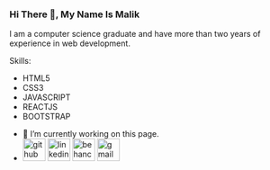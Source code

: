 ### Hi There 👋, My Name Is Malik
I am a computer science graduate and have more than two years of experience in web development.

Skills:
* HTML5
* CSS3
* JAVASCRIPT
* REACTJS
* BOOTSTRAP

- 🔭 I’m currently working on this page.
- [<img src='https://cdn.jsdelivr.net/npm/simple-icons@3.0.1/icons/github.svg' alt='github' height='40'>](https://github.com/malikaboud1)  [<img src='https://cdn.jsdelivr.net/npm/simple-icons@3.0.1/icons/linkedin.svg' alt='linkedin' height='40'>](https://www.linkedin.com/in/Malik-aboud/)  [<img src='https://cdn.jsdelivr.net/npm/simple-icons@3.0.1/icons/behance.svg' alt='behance' height='40'>](https://www.behance.net/MalikAboud)  [<img src='https://cdn.jsdelivr.net/npm/simple-icons@3.0.1/icons/gmail.svg' alt='gmail' height='40'>](malkaboud7@gmail.com)  

